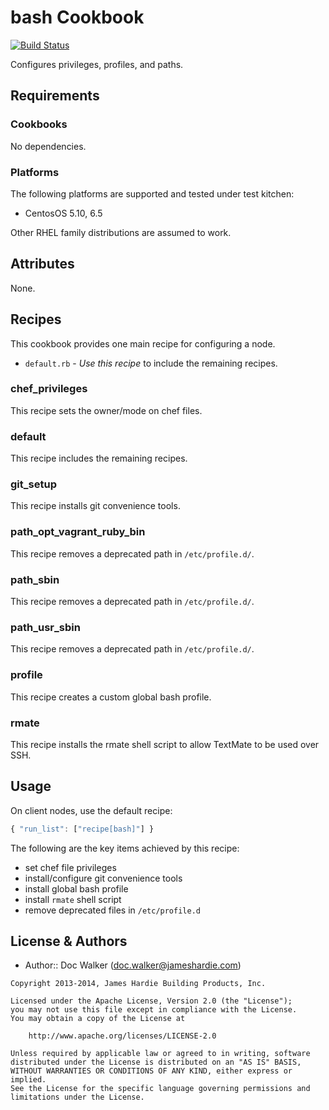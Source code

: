 bash Cookbook
==================
[![Build Status](https://travis-ci.org/jhx/cookbook-bash.png?branch=master)](https://travis-ci.org/jhx/cookbook-bash)

Configures privileges, profiles, and paths.


Requirements
------------
### Cookbooks
No dependencies.

### Platforms
The following platforms are supported and tested under test kitchen:

- CentosOS 5.10, 6.5

Other RHEL family distributions are assumed to work.


Attributes
----------
None.


Recipes
-------
This cookbook provides one main recipe for configuring a node.

- `default.rb` - *Use this recipe* to include the remaining recipes.

### chef_privileges
This recipe sets the owner/mode on chef files.

### default
This recipe includes the remaining recipes.

### git_setup
This recipe installs git convenience tools.

### path_opt_vagrant_ruby_bin
This recipe removes a deprecated path in `/etc/profile.d/`.

### path_sbin
This recipe removes a deprecated path in `/etc/profile.d/`.

### path_usr_sbin
This recipe removes a deprecated path in `/etc/profile.d/`.

### profile
This recipe creates a custom global bash profile.

### rmate
This recipe installs the rmate shell script to allow TextMate to be used over SSH.


Usage
-----
On client nodes, use the default recipe:

````javascript
{ "run_list": ["recipe[bash]"] }
````

The following are the key items achieved by this recipe:

- set chef file privileges
- install/configure git convenience tools
- install global bash profile
- install `rmate` shell script
- remove deprecated files in `/etc/profile.d`


License & Authors
-----------------
- Author:: Doc Walker (<doc.walker@jameshardie.com>)

````text
Copyright 2013-2014, James Hardie Building Products, Inc.

Licensed under the Apache License, Version 2.0 (the "License");
you may not use this file except in compliance with the License.
You may obtain a copy of the License at

    http://www.apache.org/licenses/LICENSE-2.0

Unless required by applicable law or agreed to in writing, software
distributed under the License is distributed on an "AS IS" BASIS,
WITHOUT WARRANTIES OR CONDITIONS OF ANY KIND, either express or implied.
See the License for the specific language governing permissions and
limitations under the License.
````
